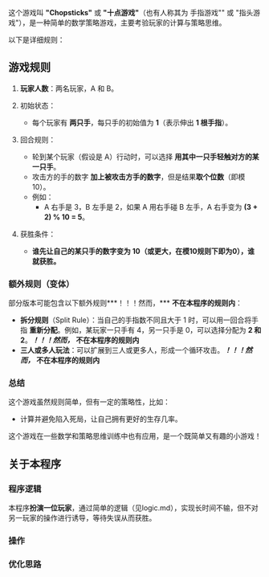 这个游戏叫 **"Chopsticks"** 或 **"十点游戏"**（也有人称其为 手指游戏"" 或 "指头游戏"），是一种简单的数学策略游戏，主要考验玩家的计算与策略思维。

以下是详细规则：
## **游戏规则**

1. **玩家人数**：两名玩家，A 和 B。

2. 初始状态：

   - 每个玩家有 **两只手**，每只手的初始值为 **1**（表示伸出 **1 根手指**）。

3. 回合规则：

   - 轮到某个玩家（假设是 A）行动时，可以选择 **用其中一只手轻触对方的某一只手**。
   - 攻击方的手的数字 **加上被攻击方手的数字**，但是结果**取个位数**（即模10）。
   - 例如：
     - A 右手是 3，B 左手是 2，如果 A 用右手碰 B 左手，A 右手变为 **(3 + 2) % 10 = 5**。

4. 获胜条件：
   - **谁先让自己的某只手的数字变为 **10**（或更大，在模10规则下即为0），谁就获胜。**

### **额外规则（变体）**

部分版本可能包含以下额外规则***！！！然而，*** **不在本程序的规则内**：

- **拆分规则**（Split Rule）：当自己的手指数不同且大于 1 时，可以用一回合将手指 **重新分配**。例如，某玩家一只手有 4，另一只手是 0，可以选择分配为 **2 和 2**。***！！！然而，*** **不在本程序的规则内**
- **三人或多人玩法**：可以扩展到三人或更多人，形成一个循环攻击。***！！！然而，*** **不在本程序的规则内**

### **总结**

这个游戏虽然规则简单，但有一定的策略性，比如：

- 计算并避免陷入死局，让自己拥有更好的生存几率。

这个游戏在一些数学和策略思维训练中也有应用，是一个既简单又有趣的小游戏！

## 关于本程序

### **程序逻辑**

本程序**扮演一位玩家**，通过简单的逻辑（见logic.md），实现长时间不输，但不对另一玩家的操作进行诱导，等待失误从而获胜。

### **操作**

### **优化思路**

